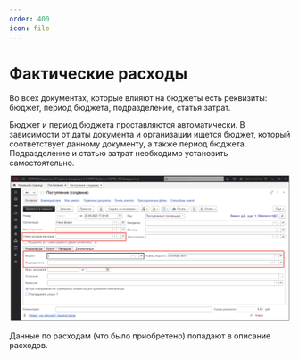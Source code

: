```yaml
---
order: 400
icon: file
---
```


# Фактические расходы

Во всех документах, которые влияют на бюджеты есть реквизиты: бюджет, период бюджета, подразделение, статья затрат.

Бюджет и период бюджета проставляются автоматически. В зависимости от даты документа и организации ищется бюджет, который соответствует данному документу, а также период бюджета. Подразделение и статью затрат необходимо установить самостоятельно.

![01_ФактическиеРасходы](static/01_ФактическиеРасходы.png)

Данные по расходам (что было приобретено) попадают в описание расходов.